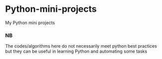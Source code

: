 # Python-mini-projects
My Python mini projects
### NB
The codes/algorithms here do not necessarily meet python best practices but they can be useful in learning Python and automating some tasks
